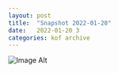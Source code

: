 ```yaml
---
layout:	post
title:	"Snapshot 2022-01-20"
date:	2022-01-20 3
categories:	kof archive
---
```


![Image Alt](https://k0f.github.io/assets/2022-01-20-150204.jpg)